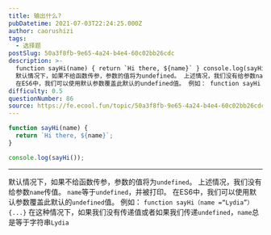 ```yaml
---
title: 输出什么?
pubDatetime: 2021-07-03T22:24:25.000Z
author: caorushizi
tags:
  - 选择题
postSlug: 50a3f8fb-9e65-4a24-b4e4-60c02bb26cdc
description: >-
  function sayHi(name) { return `Hi there, ${name}` } console.log(sayHi())
  默认情况下，如果不给函数传参，参数的值将为undefined。 上述情况，我们没有给参数name传值。 name等于undefined，并被打印。
  在ES6中，我们可以使用默认参数覆盖此默认的undefined值。 例如： function sayHi（
difficulty: 0.5
questionNumber: 86
source: https://fe.ecool.fun/topic/50a3f8fb-9e65-4a24-b4e4-60c02bb26cdc
---
```


```javascript
function sayHi(name) {
  return `Hi there, ${name}`;
}

console.log(sayHi());
```

---

默认情况下，如果不给函数传参，参数的值将为`undefined`。 上述情况，我们没有给参数`name`传值。 `name`等于`undefined`，并被打印。
在ES6中，我们可以使用默认参数覆盖此默认的`undefined`值。 例如：
`function sayHi（name =“Lydia”）{...}`
在这种情况下，如果我们没有传递值或者如果我们传递`undefined`，`name`总是等于字符串`Lydia`
